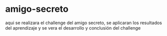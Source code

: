 # amigo-secreto
aqui se realizara el challenge del amigo secreto, se aplicaran los resultados del aprendizaje y se vera el desarrollo y conclusión del challenge
